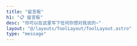 ```yaml
---
title: "留言板"
h1: "📋 留言板"
desc: "你可以在这里写下任何你想对我说的~"
layout: "@/layouts/ToolLayout/ToolLayout.astro"
type: "message"
---
```


<!-- :::note{type="info"}
Wait
::: -->
